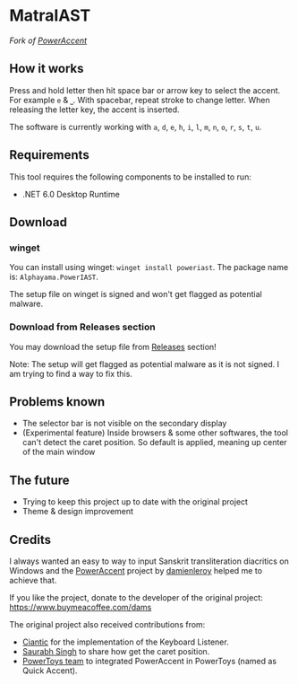 # MatraIAST
_Fork of [PowerAccent](https://github.com/damienleroy/PowerAccent)_

## How it works
Press and hold letter then hit space bar or arrow key to select the accent. For example `e` & `⎵`. With spacebar, repeat stroke to change letter. When releasing the letter key, the accent is inserted.

The software is currently working with `a`, `d`, `e`, `h`, `i`, `l`, `m`, `n`, `o`, `r`, `s`, `t`, `u`.

## Requirements
This tool requires the following components to be installed to run:
- .NET 6.0 Desktop Runtime

## Download
### winget
You can install using winget: `winget install poweriast`.
The package name is: `Alphayama.PowerIAST`.

The setup file on winget is signed and won't get flagged as potential malware.

### Download from Releases section 
You may download the setup file from [Releases](https://github.com/alphayama/PowerIAST/releases) section!

Note: The setup will get flagged as potential malware as it is not signed. I am trying to find a way to fix this.

## Problems known
- The selector bar is not visible on the secondary display
- (Experimental feature) Inside browsers & some other softwares, the tool can't detect the caret position. So default is applied, meaning up center of the main window

## The future
- Trying to keep this project up to date with the original project
- Theme & design improvement

## Credits
I always wanted an easy to way to input Sanskrit transliteration diacritics on Windows and the [PowerAccent](https://github.com/damienleroy/PowerAccent) project by [damienleroy](https://github.com/damienleroy) helped me to achieve that.

If you like the project, donate to the developer of the original project:
https://www.buymeacoffee.com/dams 

The original project also received contributions from:
- [Ciantic](https://gist.github.com/Ciantic/471698) for the implementation of the Keyboard Listener.
- [Saurabh Singh](https://www.codeproject.com/Articles/34520/Getting-Caret-Position-Inside-Any-Application) to share how get the caret position.
- [PowerToys team](https://github.com/microsoft/PowerToys) to integrated PowerAccent in PowerToys (named as Quick Accent).

